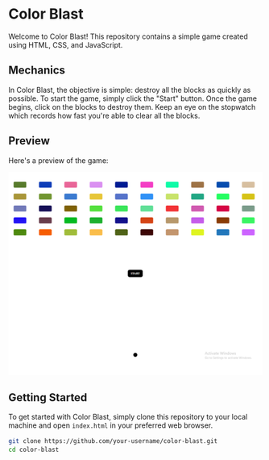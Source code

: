 # Color Blast

Welcome to Color Blast! This repository contains a simple game created using HTML, CSS, and JavaScript. 

## Mechanics

In Color Blast, the objective is simple: destroy all the blocks as quickly as possible. To start the game, simply click the "Start" button. Once the game begins, click on the blocks to destroy them. Keep an eye on the stopwatch which records how fast you're able to clear all the blocks.

## Preview

Here's a preview of the game:

![Color Blast Preview](images/colorblastprev.png)

## Getting Started

To get started with Color Blast, simply clone this repository to your local machine and open `index.html` in your preferred web browser.

```bash
git clone https://github.com/your-username/color-blast.git
cd color-blast
